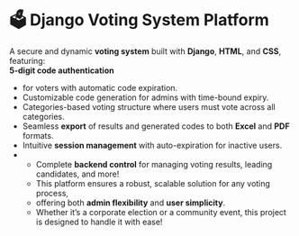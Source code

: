  # 🗳️ Django Voting System Platform  
 A secure and dynamic **voting system** built with **Django**, **HTML**, and **CSS**, 
 featuring:  
**5-digit code authentication**
  - for voters with automatic code expiration.
  - Customizable code generation for admins with time-bound expiry.
  - Categories-based voting structure where users must vote across all categories.
  - Seamless
**export** of results and generated codes to both
**Excel** and **PDF** formats.
- Intuitive **session management** with auto-expiration for inactive users.
- - Complete **backend control** for managing voting results, leading candidates, and more!
  - This platform ensures a robust, scalable solution for any voting process,
  - offering both **admin flexibility** and **user simplicity**.
  - Whether it’s a corporate election or a community event, this project is designed to handle it with ease!  
